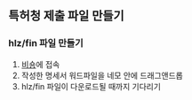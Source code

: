 ## 특허청 제출 파일 만들기

### hlz/fin 파일 만들기

1. [비숑](https://bishon.vercel.app)에 접속
2. 작성한 명세서 워드파일을 네모 안에 드래그앤드롭
3. hlz/fin 파일이 다운로드될 때까지 기다리기
